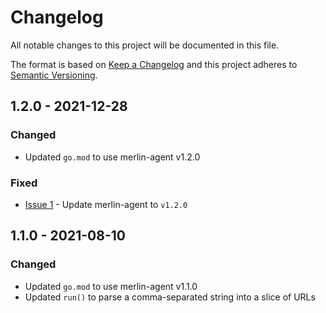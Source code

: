 # Changelog
All notable changes to this project will be documented in this file.

The format is based on [Keep a Changelog](http://keepachangelog.com/en/1.0.0/)
and this project adheres to [Semantic Versioning](http://semver.org/spec/v2.0.0.html).

## 1.2.0 - 2021-12-28

### Changed

- Updated `go.mod` to use merlin-agent v1.2.0

### Fixed

- [Issue 1](https://github.com/Ne0nd0g/merlin-agent-dll/issues/1) - Update merlin-agent to `v1.2.0`

## 1.1.0 - 2021-08-10

### Changed

- Updated `go.mod` to use merlin-agent v1.1.0
- Updated `run()` to parse a comma-separated string into a slice of URLs